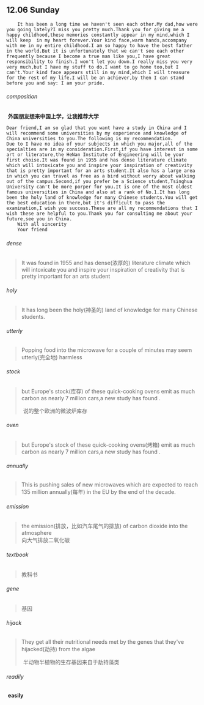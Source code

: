 ## 12.06	Sunday

```love
    It has been a long time we haven't seen each other.My dad,how were you going lately?I miss you pretty much.Thank you for giving me a happy childhood,these memories constantly appear in my mind,which I will keep  in my heart forever.Your kind face,warm hands,accompany with me in my entire childhood.I am so happy to have the best father in the world.But it is unfortunately that we can't see each other frequently because I become a true man like you,I have great responsibility to finish.I won't let you down.I really miss you very very much,but I have my stuff to do.I want to go home too,but I can't.Your kind face appears still in my mind,which I will treasure for the rest of my life.I will be an achiever,by then I can stand before you and say: I am your pride.
```





###### composition

​	**外国朋友想来中国上学，让我推荐大学**

```
Dear friend,I am so glad that you want have a study in China and I will recommend some universities by my experience and knowledge of China universities to you.The following is my recommendation.
Due to I have no idea of your subjects in which you major,all of the specialties are in my consideration.First,if you have interest in some art or literature,the HeNan Institute of Engineering will be your first choise.It was found in 1955 and has dense literature climate which will intoxicate you and inspire your inspiration of creativity that is pretty important for an arts student.It also has a large area in which you can travel as free as a bird without worry about walking out of the campus.Second,if you prefer be a Science student,Tsinghua University can't be more porper for you.It is one of the most oldest famous universities in China and also at a rank of No.1.It has long been the holy land of knowledge for many Chinese students.You will get the best education in there,but it's difficult to pass the examination,I wish you success.These are all my recommendations that I wish these are helpful to you.Thank you for consulting me about your future,see you in China.
	With all sincerity
	Your friend
```



###### dense

> It was found in 1955 and has dense(浓厚的) literature climate which will intoxicate you and inspire your inspiration of creativity that is pretty important for an arts student

###### holy

> It has long been the holy(神圣的) land of knowledge for many Chinese students.

###### utterly

> Popping food into the microwave for a couple of minutes may seem utterly(完全地) harmless 

###### stock

> but Europe's stock(库存) of these quick-cooking ovens emit as much carbon as nearly 7 million cars,a new study has found .
>
> ​	说的整个欧洲的微波炉库存

###### oven

> but Europe's stock of these quick-cooking ovens(烤箱) emit as much carbon as nearly 7 million cars,a new study has found .

###### annually

> This is pushing sales of new microwaves which are expected to reach 135 million annually(每年) in the EU by the end of the decade.

###### emission

>the emission(排放，比如汽车尾气的排放) of carbon dioxide into the atmosphere  
>	向大气排放二氧化碳

###### textbook

> 教科书

###### gene

> 基因

###### hijack

> They get all their nutritional needs met by the genes that they've hijacked(劫持) from the algae
>
> ​	半动物半植物的生存基因来自于劫持藻类

###### readily

>

​	**easily**